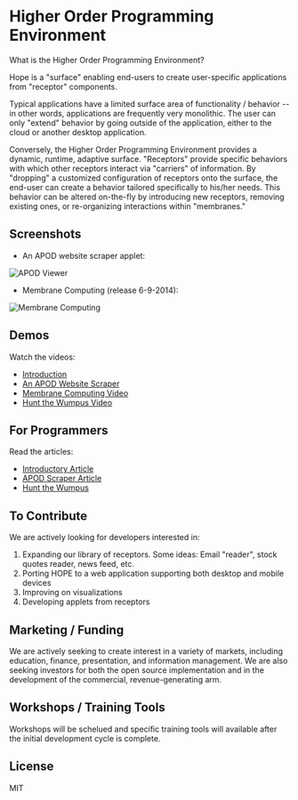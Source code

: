 Higher Order Programming Environment
=========

What is the Higher Order Programming Environment?

Hope is a "surface" enabling end-users to create user-specific applications from "receptor" components.

Typical applications have a limited surface area of functionality / behavior  -- in other words, applications are frequently very monolithic.  The user can only "extend" behavior by going outside of the application, either to the cloud or another desktop application.

Conversely, the Higher Order Programming Environment provides a dynamic, runtime, adaptive surface.  "Receptors" provide specific behaviors with which other receptors interact via "carriers" of information.  By "dropping" a customized configuration of receptors onto the surface, the end-user can create a behavior tailored specifically to his/her needs.  This behavior can be altered on-the-fly by introducing new receptors, removing existing ones, or re-organizing interactions within "membranes."

Screenshots
----

* An APOD website scraper applet:

![APOD Viewer](http://www.codeproject.com/KB/cs/781135/M33.png)

* Membrane Computing (release 6-9-2014):

![Membrane Computing](https://marcclifton.files.wordpress.com/2014/06/membranes.png)

Demos
----

Watch the videos:

 - [Introduction]
 - [An APOD Website Scraper]
 - [Membrane Computing Video]
 - [Hunt the Wumpus Video]

For Programmers
----

Read the articles:

 - [Introductory Article]
 - [APOD Scraper Article] 
 - [Hunt the Wumpus]

To Contribute
----

We are actively looking for developers interested in:

1. Expanding our library of receptors.  Some ideas: Email "reader", stock quotes reader, news feed, etc.
2. Porting HOPE to a web application supporting both desktop and mobile devices
3. Improving on visualizations
4. Developing applets from receptors

Marketing / Funding
----

We are actively seeking to create interest in a variety of markets, including education, finance, presentation, and information management.  We are also seeking investors for both the open source implementation and in the development of the commercial, revenue-generating arm.

Workshops / Training Tools
----

Workshops will be schelued and specific training tools will available after the initial development cycle is complete.

License
----

MIT

[Introduction]:http://youtu.be/O1V4XSYYNxs
[An APOD Website Scraper]:http://youtu.be/NdapAL2tt7w
[Membrane Computing Video]:http://youtu.be/XoQSTJcrEj8
[Hunt the Wumpus Video]:https://www.youtube.com/watch?v=llRUw9pX7bQ&feature=youtu.be
[Introductory Article]: http://www.codeproject.com/Articles/777843/HOPE-Higher-Order-Programming-Environment
[APOD Scraper Article]:http://www.codeproject.com/Articles/781135/APOD-Website-Scraper-a-HOPE-demonstration
[Membrane Computing]:http://en.wikipedia.org/wiki/Membrane_computing
[Hunt the Wumpus]:http://www.codeproject.com/Articles/786118/Hunt-the-Wumpus


